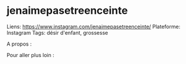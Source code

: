 # jenaimepasetreenceinte

Liens: https://www.instagram.com/jenaimepasetreenceinte/
Plateforme: Instagram
Tags: désir d'enfant, grossesse

A propos :

Pour aller plus loin :